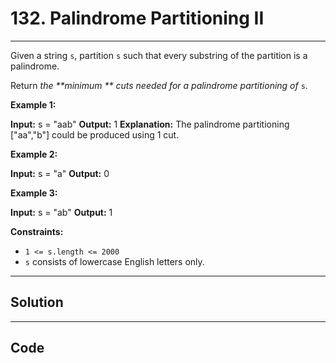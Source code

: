 # 132. Palindrome Partitioning II

---

Given a string `s`, partition `s` such that every substring of the partition is a palindrome.

Return _the **minimum ** cuts needed for a palindrome partitioning of_ `s`.

 

**Example 1:**


**Input:** s = "aab"
**Output:** 1
**Explanation:** The palindrome partitioning ["aa","b"] could be produced using 1 cut.


**Example 2:**


**Input:** s = "a"
**Output:** 0


**Example 3:**


**Input:** s = "ab"
**Output:** 1


 

**Constraints:**

  * `1 <= s.length <= 2000`
  * `s` consists of lowercase English letters only.

---

## Solution



---

## Code
```python


```